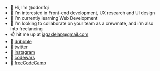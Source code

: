 - 👋 Hi, I’m @odorifqi
- 👀 I’m interested in Front-end development, UX research and UI design
- 🌱 I’m currently learning Web Development
- 💞️ I’m looking to collaborate on your team as a crewmate, and i'm also into freelancing
- 📫 hit me up at jagaxlelap@gmail.com
- 📎 [dribbble](https://www.dribbble.com/odorifqi)
- 📎 [twitter](https://www.twitter.com/odorifqi)
- 📎 [instagram](https://www.instagram.com/odorifqi)
- 📎 [codewars](https://www.codewars.com/users/odorifqi)
- 📎 [freeCodeCamp](https://www.freecodecamp.org/odorifqi)

<!---
odorifqi/odorifqi is a ✨ special ✨ repository because its `README.md` (this file) appears on your GitHub profile.
You can click the Preview link to take a look at your changes.
--->
